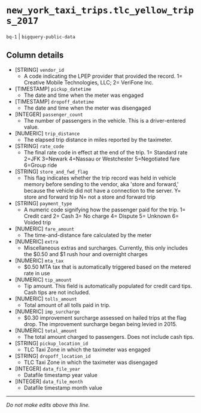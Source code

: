 # `new_york_taxi_trips.tlc_yellow_trips_2017`
`bq-1` | `bigquery-public-data`

## Column details
* [STRING]    `vendor_id`
  - A code indicating the LPEP provider that provided the record. 1= Creative Mobile Technologies, LLC; 2= VeriFone Inc.
* [TIMESTAMP] `pickup_datetime`
  - The date and time when the meter was engaged
* [TIMESTAMP] `dropoff_datetime`
  - The date and time when the meter was disengaged
* [INTEGER]   `passenger_count`
  - The number of passengers in the vehicle. This is a driver-entered value.
* [NUMERIC]   `trip_distance`
  - The elapsed trip distance in miles reported by the taximeter.
* [STRING]    `rate_code`
  - The final rate code in effect at the end of the trip. 1= Standard rate 2=JFK 3=Newark 4=Nassau or Westchester 5=Negotiated fare 6=Group ride
* [STRING]    `store_and_fwd_flag`
  - This flag indicates whether the trip record was held in vehicle memory before sending to the vendor, aka 'store and forward,' because the vehicle did not have a connection to the server. Y= store and forward trip N= not a store and forward trip
* [STRING]    `payment_type`
  - A numeric code signifying how the passenger paid for the trip. 1= Credit card 2= Cash 3= No charge 4= Dispute 5= Unknown 6= Voided trip
* [NUMERIC]   `fare_amount`
  - The time-and-distance fare calculated by the meter
* [NUMERIC]   `extra`
  - Miscellaneous extras and surcharges. Currently, this only includes the $0.50 and $1 rush hour and overnight charges
* [NUMERIC]   `mta_tax`
  - $0.50 MTA tax that is automatically triggered based on the metered rate in use
* [NUMERIC]   `tip_amount`
  - Tip amount. This field is automatically populated for credit card tips. Cash tips are not included.
* [NUMERIC]   `tolls_amount`
  - Total amount of all tolls paid in trip.
* [NUMERIC]   `imp_surcharge`
  - $0.30 improvement surcharge assessed on hailed trips at the flag drop. The improvement surcharge began being levied in 2015.
* [NUMERIC]   `total_amount`
  - The total amount charged to passengers. Does not include cash tips.
* [STRING]    `pickup_location_id`
  - TLC Taxi Zone in which the taximeter was engaged
* [STRING]    `dropoff_location_id`
  - TLC Taxi Zone in which the taximeter was disengaged
* [INTEGER]   `data_file_year`
  - Datafile timestamp year value
* [INTEGER]   `data_file_month`
  - Datafile timestamp month value

-------------------------------------------------------------------------------
*Do not make edits above this line.*
